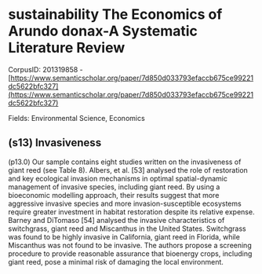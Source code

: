 # sustainability The Economics of Arundo donax-A Systematic Literature Review

CorpusID: 201319858 - [https://www.semanticscholar.org/paper/7d850d033793efaccb675ce99221dc5622bfc327](https://www.semanticscholar.org/paper/7d850d033793efaccb675ce99221dc5622bfc327)

Fields: Environmental Science, Economics

## (s13) Invasiveness
(p13.0) Our sample contains eight studies written on the invasiveness of giant reed (see Table 8). Albers, et al. [53] analysed the role of restoration and key ecological invasion mechanisms in optimal spatial-dynamic management of invasive species, including giant reed. By using a bioeconomic modelling approach, their results suggest that more aggressive invasive species and more invasion-susceptible ecosystems require greater investment in habitat restoration despite its relative expense. Barney and DiTomaso [54] analysed the invasive characteristics of switchgrass, giant reed and Miscanthus in the United States. Switchgrass was found to be highly invasive in California, giant reed in Florida, while Miscanthus was not found to be invasive. The authors propose a screening procedure to provide reasonable assurance that bioenergy crops, including giant reed, pose a minimal risk of damaging the local environment.
